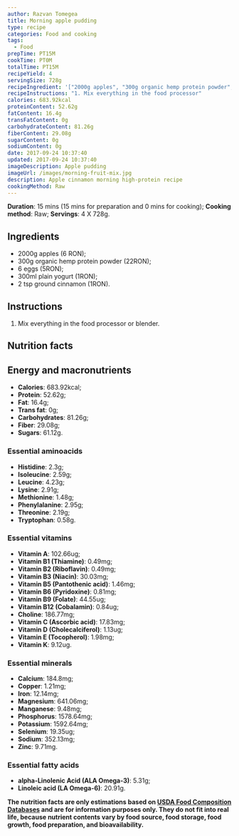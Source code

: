 ```yaml
---
author: Razvan Tomegea
title: Morning apple pudding
type: recipe
categories: Food and cooking
tags:
  - Food
prepTime: PT15M
cookTime: PT0M
totalTime: PT15M
recipeYield: 4
servingSize: 728g
recipeIngredient: '["2000g apples", "300g organic hemp protein powder", "6 eggs", "300ml plain yogurt", "2 tsp ground cinnamon"]'
recipeInstructions: "1. Mix everything in the food processor"
calories: 683.92kcal
proteinContent: 52.62g
fatContent: 16.4g
transFatContent: 0g
carbohydrateContent: 81.26g
fiberContent: 29.08g
sugarContent: 0g
sodiumContent: 0g
date: 2017-09-24 10:37:40
updated: 2017-09-24 10:37:40
imageDescription: Apple pudding
imageUrl: /images/morning-fruit-mix.jpg
description: Apple cinnamon morning high-protein recipe
cookingMethod: Raw
---
```

**Duration**: 15 mins (15 mins for preparation and 0 mins for cooking);
**Cooking method**: Raw;
**Servings**: 4 X 728g.

## Ingredients
- 2000g apples (6 RON);
- 300g organic hemp protein powder (22RON);
- 6 eggs (5RON);
- 300ml plain yogurt (1RON);
- 2 tsp ground cinnamon (1RON).
<!-- more -->

## Instructions
1. Mix everything in the food processor or blender.

## Nutrition facts
## Energy and macronutrients
- **Calories**: 683.92kcal;
- **Protein**: 52.62g;
- **Fat**: 16.4g;
- **Trans fat**: 0g;
- **Carbohydrates**: 81.26g;
- **Fiber**: 29.08g;
- **Sugars**: 61.12g.

### Essential aminoacids
- **Histidine**: 2.3g;
- **Isoleucine**: 2.59g;
- **Leucine**: 4.23g;
- **Lysine**: 2.91g;
- **Methionine**: 1.48g;
- **Phenylalanine**: 2.95g;
- **Threonine**: 2.19g;
- **Tryptophan**: 0.58g.

### Essential vitamins
- **Vitamin A**: 102.66ug;
- **Vitamin B1 (Thiamine)**: 0.49mg;
- **Vitamin B2 (Riboflavin)**: 0.49mg;
- **Vitamin B3 (Niacin)**: 30.03mg;
- **Vitamin B5 (Pantothenic acid)**: 1.46mg;
- **Vitamin B6 (Pyridoxine)**: 0.81mg;
- **Vitamin B9 (Folate)**: 44.55ug;
- **Vitamin B12 (Cobalamin)**: 0.84ug;
- **Choline**: 186.77mg;
- **Vitamin C (Ascorbic acid)**: 17.83mg;
- **Vitamin D (Cholecalciferol)**: 1.13ug;
- **Vitamin E (Tocopherol)**: 1.98mg;
- **Vitamin K**: 9.12ug.

### Essential minerals
- **Calcium**: 184.8mg;
- **Copper**: 1.21mg;
- **Iron**: 12.14mg;
- **Magnesium**: 641.06mg;
- **Manganese**: 9.48mg;
- **Phosphorus**: 1578.64mg;
- **Potassium**: 1592.64mg;
- **Selenium**: 19.35ug;
- **Sodium**: 352.13mg;
- **Zinc**: 9.71mg.

### Essential fatty acids
- **alpha-Linolenic Acid (ALA Omega-3)**: 5.31g;
- **Linoleic acid (LA Omega-6)**: 20.91g.

**The nutrition facts are only estimations based on [USDA Food Composition Databases](https://ndb.nal.usda.gov/ndb/search/list) and are for information purposes only. They do not fit into real life, because nutrient contents vary by food source, food storage, food growth, food preparation, and bioavailability.**
